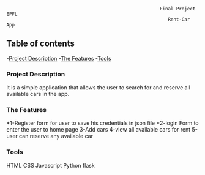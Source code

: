 
                                                            Final Project EPFL
                                                               Rent-Car App


## Table of contents
-[Project Description](#project-description)
-[The Features](#the-features)
-[Tools](#tools)

### Project Description

It is a simple application that allows the user to search for and reserve all available cars in the app.

### The Features

*1-Register form for user to save his credentials in json file 
*2-login Form to enter the user to home page
3-Add cars 
4-view all available cars for rent
5-user can reserve any available car

### Tools

HTML
CSS
Javascript
Python
flask 



